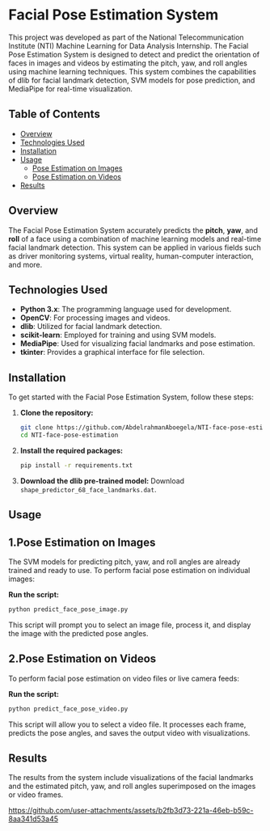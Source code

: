 # Facial Pose Estimation System

This project was developed as part of the National Telecommunication Institute (NTI) Machine Learning for Data Analysis Internship. The Facial Pose Estimation System is designed to detect and predict the orientation of faces in images and videos by estimating the pitch, yaw, and roll angles using machine learning techniques. This system combines the capabilities of dlib for facial landmark detection, SVM models for pose prediction, and MediaPipe for real-time visualization.

## Table of Contents
- [Overview](#overview)
- [Technologies Used](#technologies-used)
- [Installation](#installation)
- [Usage](#usage)
  - [Pose Estimation on Images](#pose-estimation-on-images)
  - [Pose Estimation on Videos](#pose-estimation-on-videos)
- [Results](#results)

## Overview

The Facial Pose Estimation System accurately predicts the **pitch**, **yaw**, and **roll** of a face using a combination of machine learning models and real-time facial landmark detection. This system can be applied in various fields such as driver monitoring systems, virtual reality, human-computer interaction, and more.

## Technologies Used

- **Python 3.x**: The programming language used for development.
- **OpenCV**: For processing images and videos.
- **dlib**: Utilized for facial landmark detection.
- **scikit-learn**: Employed for training and using SVM models.
- **MediaPipe**: Used for visualizing facial landmarks and pose estimation.
- **tkinter**: Provides a graphical interface for file selection.

## Installation

To get started with the Facial Pose Estimation System, follow these steps:

1. **Clone the repository:**
   ```bash
   git clone https://github.com/AbdelrahmanAboegela/NTI-face-pose-estimation.git
   cd NTI-face-pose-estimation
   
2. **Install the required packages:**
   ```bash
   pip install -r requirements.txt

3. **Download the dlib pre-trained model:**
   Download ```shape_predictor_68_face_landmarks.dat```.

## Usage

## 1.Pose Estimation on Images
The SVM models for predicting pitch, yaw, and roll angles are already trained and ready to use. To perform facial           pose estimation on individual images:
   
**Run the script:**
   ```bash
   python predict_face_pose_image.py
   ```
This script will prompt you to select an image file, process it, and display the image with the predicted pose angles.

## 2.Pose Estimation on Videos
To perform facial pose estimation on video files or live camera feeds:
   
**Run the script:**
```bash
python predict_face_pose_video.py
```
This script will allow you to select a video file. It processes each frame, predicts the pose angles, and saves the output video with visualizations.

## Results
The results from the system include visualizations of the facial landmarks and the estimated pitch, yaw, and roll angles superimposed on the images or video frames.



https://github.com/user-attachments/assets/b2fb3d73-221a-46eb-b59c-8aa341d53a45

